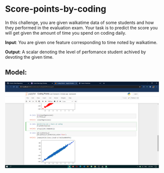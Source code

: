 # Score-points-by-coding
In this challenge, you are given walkatime data of some students and how they performed in the evaluation exam. Your task is to predict the score you will get given the amount of time you spend on coding daily.

<b>Input</b>: You are given one feature corresponding to time noted by walkatime.

<b>Output</b>: A scalar denoting the level of perfomance student achived by devoting the given time.

## Model:
<img src="graphs.png"></img>
